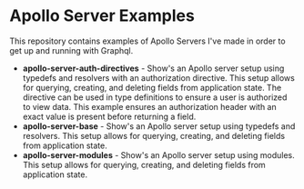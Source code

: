 # Apollo Server Examples

This repository contains examples of Apollo Servers I've made in order to get up and running with Graphql.

* **apollo-server-auth-directives** - Show's an Apollo server setup using typedefs and resolvers with an authorization directive. This setup allows for querying, creating, and deleting fields from application state. The directive can be used in type definitions to ensure a user is authorized to view data. This example ensures an authorization header with an exact value is present before returning a field.
* **apollo-server-base** - Show's an Apollo server setup using typedefs and resolvers. This setup allows for querying, creating, and deleting fields from application state.
* **apollo-server-modules** - Show's an Apollo server setup using modules. This setup allows for querying, creating, and deleting fields from application state.

